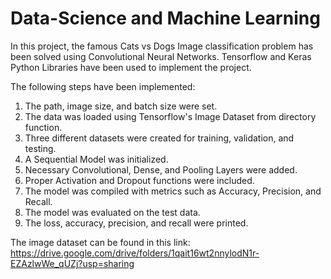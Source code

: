 # Data-Science and Machine Learning

In this project, the famous Cats vs Dogs Image classification problem has been solved using Convolutional Neural Networks.
Tensorflow and Keras Python Libraries have been used to implement the project.

The following steps have been implemented:

1. The path, image size, and batch size were set.
2. The data was loaded using Tensorflow's Image Dataset from directory function.
3. Three different datasets were created for training, validation, and testing.
4. A Sequential Model was initialized.
5. Necessary Convolutional, Dense, and Pooling Layers were added.
6. Proper Activation and Dropout functions were included.
7. The model was compiled with metrics such as Accuracy, Precision, and Recall.
8. The model was evaluated on the test data.
9. The loss, accuracy, precision, and recall were printed.

The image dataset can be found in this link: https://drive.google.com/drive/folders/1qait16wt2nnylodN1r-EZAzlwWe_qUZj?usp=sharing
